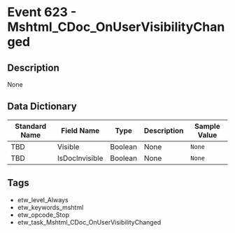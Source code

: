 # Event 623 - Mshtml_CDoc_OnUserVisibilityChanged

## Description
None

## Data Dictionary
|Standard Name|Field Name|Type|Description|Sample Value|
|---|---|---|---|---|
|TBD|Visible|Boolean|None|`None`|
|TBD|IsDocInvisible|Boolean|None|`None`|

## Tags
* etw_level_Always
* etw_keywords_mshtml
* etw_opcode_Stop
* etw_task_Mshtml_CDoc_OnUserVisibilityChanged